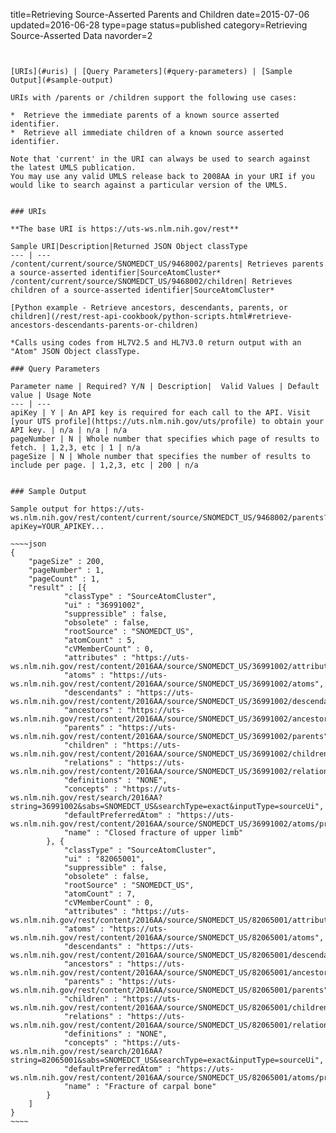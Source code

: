 title=Retrieving Source-Asserted Parents and Children
date=2015-07-06
updated=2016-06-28
type=page
status=published
category=Retrieving Source-Asserted Data
navorder=2
~~~~~~


[URIs](#uris) | [Query Parameters](#query-parameters) | [Sample Output](#sample-output)

URIs with /parents or /children support the following use cases:

*  Retrieve the immediate parents of a known source asserted identifier.
*  Retrieve all immediate children of a known source asserted identifier.

Note that 'current' in the URI can always be used to search against the latest UMLS publication.
You may use any valid UMLS release back to 2008AA in your URI if you would like to search against a particular version of the UMLS.


### URIs

**The base URI is https://uts-ws.nlm.nih.gov/rest**

Sample URI|Description|Returned JSON Object classType
--- | ---
/content/current/source/SNOMEDCT_US/9468002/parents| Retrieves parents a source-asserted identifier|SourceAtomCluster*
/content/current/source/SNOMEDCT_US/9468002/children| Retrieves children of a source-asserted identifier|SourceAtomCluster*

[Python example - Retrieve ancestors, descendants, parents, or children](/rest/rest-api-cookbook/python-scripts.html#retrieve-ancestors-descendants-parents-or-children)

*Calls using codes from HL7V2.5 and HL7V3.0 return output with an "Atom" JSON Object classType.

### Query Parameters

Parameter name | Required? Y/N | Description|  Valid Values | Default value | Usage Note
--- | ---
apiKey | Y | An API key is required for each call to the API. Visit [your UTS profile](https://uts.nlm.nih.gov/uts/profile) to obtain your API key. | n/a | n/a | n/a
pageNumber | N | Whole number that specifies which page of results to fetch. | 1,2,3, etc | 1 | n/a
pageSize | N | Whole number that specifies the number of results to include per page. | 1,2,3, etc | 200 | n/a


### Sample Output

Sample output for https://uts-ws.nlm.nih.gov/rest/content/current/source/SNOMEDCT_US/9468002/parents?apiKey=YOUR_APIKEY...

~~~~json
{
	"pageSize" : 200,
	"pageNumber" : 1,
	"pageCount" : 1,
	"result" : [{
			"classType" : "SourceAtomCluster",
			"ui" : "36991002",
			"suppressible" : false,
			"obsolete" : false,
			"rootSource" : "SNOMEDCT_US",
			"atomCount" : 5,
			"cVMemberCount" : 0,
			"attributes" : "https://uts-ws.nlm.nih.gov/rest/content/2016AA/source/SNOMEDCT_US/36991002/attributes",
			"atoms" : "https://uts-ws.nlm.nih.gov/rest/content/2016AA/source/SNOMEDCT_US/36991002/atoms",
			"descendants" : "https://uts-ws.nlm.nih.gov/rest/content/2016AA/source/SNOMEDCT_US/36991002/descendants",
			"ancestors" : "https://uts-ws.nlm.nih.gov/rest/content/2016AA/source/SNOMEDCT_US/36991002/ancestors",
			"parents" : "https://uts-ws.nlm.nih.gov/rest/content/2016AA/source/SNOMEDCT_US/36991002/parents",
			"children" : "https://uts-ws.nlm.nih.gov/rest/content/2016AA/source/SNOMEDCT_US/36991002/children",
			"relations" : "https://uts-ws.nlm.nih.gov/rest/content/2016AA/source/SNOMEDCT_US/36991002/relations",
			"definitions" : "NONE",
			"concepts" : "https://uts-ws.nlm.nih.gov/rest/search/2016AA?string=36991002&sabs=SNOMEDCT_US&searchType=exact&inputType=sourceUi",
			"defaultPreferredAtom" : "https://uts-ws.nlm.nih.gov/rest/content/2016AA/source/SNOMEDCT_US/36991002/atoms/preferred",
			"name" : "Closed fracture of upper limb"
		}, {
			"classType" : "SourceAtomCluster",
			"ui" : "82065001",
			"suppressible" : false,
			"obsolete" : false,
			"rootSource" : "SNOMEDCT_US",
			"atomCount" : 7,
			"cVMemberCount" : 0,
			"attributes" : "https://uts-ws.nlm.nih.gov/rest/content/2016AA/source/SNOMEDCT_US/82065001/attributes",
			"atoms" : "https://uts-ws.nlm.nih.gov/rest/content/2016AA/source/SNOMEDCT_US/82065001/atoms",
			"descendants" : "https://uts-ws.nlm.nih.gov/rest/content/2016AA/source/SNOMEDCT_US/82065001/descendants",
			"ancestors" : "https://uts-ws.nlm.nih.gov/rest/content/2016AA/source/SNOMEDCT_US/82065001/ancestors",
			"parents" : "https://uts-ws.nlm.nih.gov/rest/content/2016AA/source/SNOMEDCT_US/82065001/parents",
			"children" : "https://uts-ws.nlm.nih.gov/rest/content/2016AA/source/SNOMEDCT_US/82065001/children",
			"relations" : "https://uts-ws.nlm.nih.gov/rest/content/2016AA/source/SNOMEDCT_US/82065001/relations",
			"definitions" : "NONE",
			"concepts" : "https://uts-ws.nlm.nih.gov/rest/search/2016AA?string=82065001&sabs=SNOMEDCT_US&searchType=exact&inputType=sourceUi",
			"defaultPreferredAtom" : "https://uts-ws.nlm.nih.gov/rest/content/2016AA/source/SNOMEDCT_US/82065001/atoms/preferred",
			"name" : "Fracture of carpal bone"
		}
	]
}
~~~~


